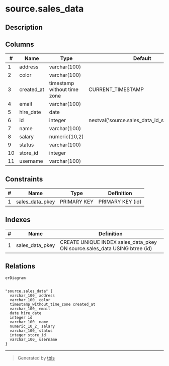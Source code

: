 # source.sales_data

## Description

## Columns

| #  | Name       | Type                        | Default                                       | Nullable | Children | Parents | Comment |
| -- | ---------- | --------------------------- | --------------------------------------------- | -------- | -------- | ------- | ------- |
| 1  | address    | varchar(100)                |                                               | true     |          |         |         |
| 2  | color      | varchar(100)                |                                               | true     |          |         |         |
| 3  | created_at | timestamp without time zone | CURRENT_TIMESTAMP                             | true     |          |         |         |
| 4  | email      | varchar(100)                |                                               | true     |          |         |         |
| 5  | hire_date  | date                        |                                               | true     |          |         |         |
| 6  | id         | integer                     | nextval('source.sales_data_id_seq'::regclass) | false    |          |         |         |
| 7  | name       | varchar(100)                |                                               | true     |          |         |         |
| 8  | salary     | numeric(10,2)               |                                               | true     |          |         |         |
| 9  | status     | varchar(100)                |                                               | true     |          |         |         |
| 10 | store_id   | integer                     |                                               | true     |          |         |         |
| 11 | username   | varchar(100)                |                                               | true     |          |         |         |

## Constraints

| # | Name            | Type        | Definition       |
| - | --------------- | ----------- | ---------------- |
| 1 | sales_data_pkey | PRIMARY KEY | PRIMARY KEY (id) |

## Indexes

| # | Name            | Definition                                                                |
| - | --------------- | ------------------------------------------------------------------------- |
| 1 | sales_data_pkey | CREATE UNIQUE INDEX sales_data_pkey ON source.sales_data USING btree (id) |

## Relations

```mermaid
erDiagram


"source.sales_data" {
  varchar_100_ address
  varchar_100_ color
  timestamp_without_time_zone created_at
  varchar_100_ email
  date hire_date
  integer id
  varchar_100_ name
  numeric_10_2_ salary
  varchar_100_ status
  integer store_id
  varchar_100_ username
}
```

---

> Generated by [tbls](https://github.com/k1LoW/tbls)

